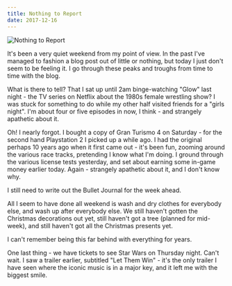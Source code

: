 ```yaml
---
title: Nothing to Report
date: 2017-12-16
---
```


![Nothing to Report](https://source.unsplash.com/03UCoidYvXw/1600x900)

It's been a very quiet weekend from my point of view. In the past I've managed to fashion a blog post out of little or nothing, but today I just don't seem to be feeling it. I go through these peaks and troughs from time to time with the blog.

What is there to tell? That I sat up until 2am binge-watching "Glow" last night - the TV series on Netflix about the 1980s female wrestling show? I was stuck for something to do while my other half visited friends for a "girls night". I'm about four or five episodes in now, I think - and strangely apathetic about it.

Oh! I nearly forgot. I bought a copy of Gran Turismo 4 on Saturday - for the second hand Playstation 2 I picked up a while ago. I had the original perhaps 10 years ago when it first came out - it's been fun, zooming around the various race tracks, pretending I know what I'm doing. I ground through the various license tests yesterday, and set about earning some in-game money earlier today. Again - strangely apathetic about it, and I don't know why.

I still need to write out the Bullet Journal for the week ahead.

All I seem to have done all weekend is wash and dry clothes for everybody else, and wash up after everybody else. We still haven't gotten the Christmas decorations out yet, still haven't got a tree (planned for mid-week), and still haven't got all the Christmas presents yet.

I can't remember being this far behind with everything for years.

One last thing - we have tickets to see Star Wars on Thursday night. Can't wait. I saw a trailer earlier, subtitled "Let Them Win" - it's the only trailer I have seen where the iconic music is in a major key, and it left me with the biggest smile.